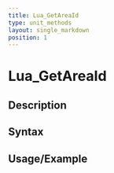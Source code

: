 ```yaml
---
title: Lua_GetAreaId
type: unit_methods
layout: single_markdown
position: 1
---
```


# Lua_GetAreaId

## Description

## Syntax

## Usage/Example


